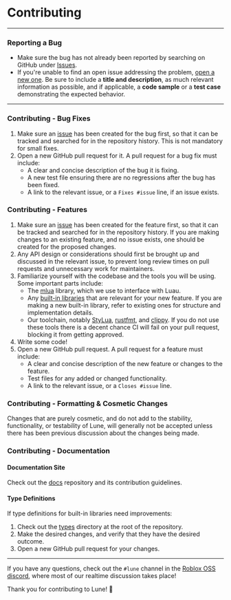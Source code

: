 <!-- markdownlint-disable MD001 -->
<!-- markdownlint-disable MD033 -->

# Contributing

---

### Reporting a Bug

- Make sure the bug has not already been reported by searching on GitHub under [Issues](https://github.com/filiptibell/lune/issues).
- If you're unable to find an open issue addressing the problem, [open a new one](https://github.com/filiptibell/lune/issues/new). Be sure to include a **title and description**, as much relevant information as possible, and if applicable, a **code sample** or a **test case** demonstrating the expected behavior.

---

### Contributing - Bug Fixes

1. Make sure an [issue](https://github.com/filiptibell/lune/issues) has been created for the bug first, so that it can be tracked and searched for in the repository history. This is not mandatory for small fixes.
2. Open a new GitHub pull request for it. A pull request for a bug fix must include:
   - A clear and concise description of the bug it is fixing.
   - A new test file ensuring there are no regressions after the bug has been fixed.
   - A link to the relevant issue, or a `Fixes #issue` line, if an issue exists.

### Contributing - Features

1. Make sure an [issue](https://github.com/filiptibell/lune/issues) has been created for the feature first, so that it can be tracked and searched for in the repository history. If you are making changes to an existing feature, and no issue exists, one should be created for the proposed changes.
2. Any API design or considerations should first be brought up and discussed in the relevant issue, to prevent long review times on pull requests and unnecessary work for maintainers.
3. Familiarize yourself with the codebase and the tools you will be using. Some important parts include:
   - The [mlua](https://crates.io/crates/mlua) library, which we use to interface with Luau.
   - Any [built-in libraries](https://github.com/filiptibell/lune/tree/main/src/lune/builtins) that are relevant for your new feature. If you are making a new built-in library, refer to existing ones for structure and implementation details.
   - Our toolchain, notably [StyLua](https://github.com/JohnnyMorganz/StyLua), [rustfmt](https://github.com/rust-lang/rustfmt), and [clippy](https://github.com/rust-lang/rust-clippy). If you do not use these tools there is a decent chance CI will fail on your pull request, blocking it from getting approved.
4. Write some code!
5. Open a new GitHub pull request. A pull request for a feature must include:
   - A clear and concise description of the new feature or changes to the feature.
   - Test files for any added or changed functionality.
   - A link to the relevant issue, or a `Closes #issue` line.

### Contributing - Formatting & Cosmetic Changes

Changes that are purely cosmetic, and do not add to the stability, functionality, or testability of Lune, will generally not be accepted unless there has been previous discussion about the changes being made.

### Contributing - Documentation

#### Documentation Site

Check out the [docs](https://github.com/lune-org/docs) repository and its contribution guidelines.

#### Type Definitions

If type definitions for built-in libraries need improvements:

1. Check out the [types](https://github.com/filiptibell/lune/tree/main/types) directory at the root of the repository.
2. Make the desired changes, and verify that they have the desired outcome.
3. Open a new GitHub pull request for your changes.

---

If you have any questions, check out the `#lune` channel in the [Roblox OSS discord](https://discord.gg/H9WqmFAB5Y), where most of our realtime discussion takes place!

Thank you for contributing to Lune! 🌙
